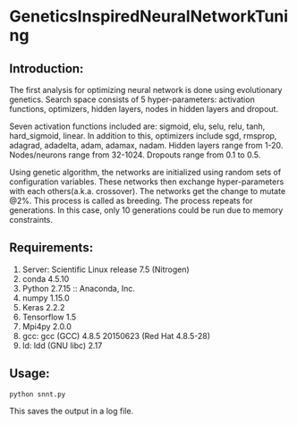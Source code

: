 # GeneticsInspiredNeuralNetworkTuning

## Introduction:

The first analysis for optimizing neural network is done using evolutionary genetics. 
Search space consists of 5 hyper-parameters: activation functions, optimizers, hidden layers, nodes in hidden layers and dropout.

Seven activation functions included are: sigmoid, elu, selu, relu, tanh, hard_sigmoid, linear. 
In addition to this, optimizers include sgd, rmsprop, adagrad, adadelta, adam, adamax, nadam. 
Hidden layers range from 1-20.
Nodes/neurons range from 32-1024.
Dropouts range from 0.1 to 0.5.

Using genetic algorithm, the networks are initialized using random sets of configuration variables. These networks then exchange hyper-parameters with each others(a.k.a. crossover). The networks get the change to mutate @2%. This process is called as breeding. The process repeats for generations. In this case, only 10 generations could be run due to memory constraints.



## Requirements:

1. Server: Scientific Linux release 7.5 (Nitrogen)
2. conda 4.5.10
3. Python 2.7.15 :: Anaconda, Inc.
4. numpy 1.15.0
5. Keras 2.2.2
6. Tensorflow 1.5
7. Mpi4py 2.0.0
8. gcc: gcc (GCC) 4.8.5 20150623 (Red Hat 4.8.5-28)
9. ld: ldd (GNU libc) 2.17

## Usage:
    python snnt.py
This saves the output in a log file.

